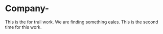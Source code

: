 # Company-
This  is the for trail work.
We are finding something eales.
 This is the second time for this work.